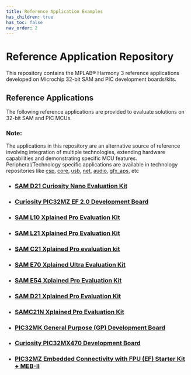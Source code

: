 ```yaml
---
title: Reference Application Examples
has_children: true
has_toc: false
nav_order: 2
---
```

# Reference Application Repository

This repository contains the MPLAB® Harmony 3 reference applications developed on Microchip 32-bit SAM and PIC development boards/kits.   

## Reference Applications

The following reference applications are provided to evaluate solutions on 32-bit SAM and PIC MCUs. 

### **Note:** 
The applications in this repository are an alternative source of reference involving integration of multiple technologies, extending hardware capabilities and demonstrating specific MCU features. 
Peripheral/Technology specific applications are available in technology repositories like [csp](https://github.com/Microchip-MPLAB-Harmony/csp), [core](https://github.com/Microchip-MPLAB-Harmony/core), [usb](https://github.com/Microchip-MPLAB-Harmony/usb), [net](https://github.com/Microchip-MPLAB-Harmony/net), [audio](https://github.com/Microchip-MPLAB-Harmony/audio), [gfx_aps](https://github.com/Microchip-MPLAB-Harmony/gfx_apps), etc

- ### [SAM D21 Curiosity Nano Evaluation Kit](./sam_d21_cnano/readme.md)
- ### [Curiosity PIC32MZ EF 2.0 Development Board](./pic32mz_ef_curiosity_v2/readme.md)
- ### [SAM L10 Xplained Pro Evaluation Kit](./sam_l10_xpro/readme.md)
- ### [SAM L21 Xplained Pro Evaluation Kit](./sam_l21_xpro/readme.md)
- ### [SAM C21 Xplained Pro evaluation kit](./sam_c21_xpro/readme.md)
- ### [SAM E70 Xplained Ultra Evaluation Kit](./sam_e70_xult/readme.md)
- ### [SAM E54 Xplained Pro Evaluation Kit](./sam_e54_xpro/readme.md)
- ### [SAM D21 Xplained Pro Evaluation Kit](./sam_d21_xpro/readme.md)
- ### [SAMC21N Xplained Pro Evaluation Kit](./sam_c21n_xpro/readme.md)
- ### [PIC32MK General Purpose (GP) Development Board](./pic32mk_gp_db/readme.md)
- ### [Curiosity PIC32MX470 Development Board](./pic32mx470_curiosity/readme.md)
- ### [PIC32MZ Embedded Connectivity with FPU (EF) Starter Kit + MEB-II](./pic32mz_ef_sk+meb2/readme.md)

